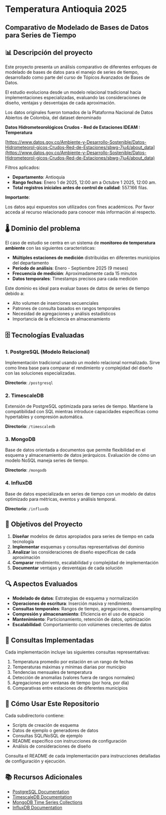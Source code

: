 # Temperatura Antioquia 2025

## Comparativo de Modelado de Bases de Datos para Series de Tiempo

## 📊 Descripción del proyecto

Este proyecto presenta un análisis comparativo de diferentes enfoques de modelado de bases de datos para el manejo de series de tiempo, desarrollado como parte del curso de Tópicos Avanzados de Bases de Datos.

El estudio evoluciona desde un modelo relacional tradicional hacia implementaciones especializadas, evaluando las consideraciones de diseño, ventajas y desventajas de cada aproximación.

Los datos originales fueron tomados de la Plataforma Nacional de Datos Abiertos de Colombia, del dataset denominado

 **Datos Hidrometeorológicos Crudos - Red de Estaciones IDEAM : Temperatura**

[https://www.datos.gov.co/Ambiente-y-Desarrollo-Sostenible/Datos-Hidrometeorol-gicos-Crudos-Red-de-Estaciones/sbwg-7ju4/about_data](https://www.datos.gov.co/Ambiente-y-Desarrollo-Sostenible/Datos-Hidrometeorol-gicos-Crudos-Red-de-Estaciones/sbwg-7ju4/about_data)

Filtros aplicados:

- **Departamento**: Antioquia
- **Rango fechas**: Enero 1 de 2025, 12:00 am a Octubre 1 2025, 12:00 am.
- **Total registros iniciales antes de control de calidad**: 557.166 filas.

**Importante**:

Los datos aqui expuestos son utilizados con fines académicos. Por favor acceda al recurso relacionado para conocer más información al respecto.

## 🌡️ Dominio del problema

El caso de estudio se centra en un sistema de **monitoreo de temperatura ambiente** con las siguientes características:

- **Múltiples estaciones de medición** distribuidas en diferentes municipios del departamento
- **Período de análisis**: Enero - Septiembre 2025 (9 meses)
- **Frecuencia de medición**: Aproximadamente cada 15 minutos
- **Datos temporales**: Timestamps precisos para cada medición

Este dominio es ideal para evaluar bases de datos de series de tiempo debido a:

- Alto volumen de inserciones secuenciales
- Patrones de consulta basados en rangos temporales
- Necesidad de agregaciones y análisis estadísticos
- Importancia de la eficiencia en almacenamiento

## 🗄️ Tecnologías Evaluadas

### 1. PostgreSQL (Modelo Relacional)

Implementación tradicional usando un modelo relacional normalizado. Sirve como línea base para comparar el rendimiento y complejidad del diseño con las soluciones especializadas.

**Directorio**: `/postgresql`

### 2. TimescaleDB

Extensión de PostgreSQL optimizada para series de tiempo. Mantiene la compatibilidad con SQL mientras introduce capacidades específicas como hypertables y compresión automática.

**Directorio**: `/timescaledb`

### 3. MongoDB

Base de datos orientada a documentos que permite flexibilidad en el esquema y almacenamiento de datos jerárquicos. Evaluación de cómo un modelo NoSQL maneja series de tiempo.

**Directorio**: `/mongodb`

### 4. InfluxDB

Base de datos especializada en series de tiempo con un modelo de datos optimizado para métricas, eventos y análisis temporal.

**Directorio**: `/influxdb`

## 🎯 Objetivos del Proyecto

1. **Diseñar** modelos de datos apropiados para series de tiempo en cada tecnología
2. **Implementar** esquemas y consultas representativas del dominio
3. **Analizar** las consideraciones de diseño específicas de cada aproximación
4. **Comparar** rendimiento, escalabilidad y complejidad de implementación
5. **Documentar** ventajas y desventajas de cada solución

## 🔍 Aspectos Evaluados

- **Modelado de datos**: Estrategias de esquema y normalización
- **Operaciones de escritura**: Inserción masiva y rendimiento
- **Consultas temporales**: Rangos de tiempo, agregaciones, downsampling
- **Compresión y almacenamiento**: Eficiencia en el uso de espacio
- **Mantenimiento**: Particionamiento, retención de datos, optimización
- **Escalabilidad**: Comportamiento con volúmenes crecientes de datos

## 📝 Consultas Implementadas

Cada implementación incluye las siguientes consultas representativas:

1. Temperatura promedio por estación en un rango de fechas
2. Temperaturas máximas y mínimas diarias por municipio
3. Tendencias mensuales de temperatura
4. Detección de anomalías (valores fuera de rangos normales)
5. Agregaciones por ventanas de tiempo (por hora, por día)
6. Comparativas entre estaciones de diferentes municipios

## 🚀 Cómo Usar Este Repositorio

Cada subdirectorio contiene:

- Scripts de creación de esquema
- Datos de ejemplo o generadores de datos
- Consultas SQL/NoSQL de ejemplo
- README específico con instrucciones de configuración
- Análisis de consideraciones de diseño

Consulta el README de cada implementación para instrucciones detalladas de configuración y ejecución.

## 📚 Recursos Adicionales

- [PostgreSQL Documentation](https://www.postgresql.org/docs/)
- [TimescaleDB Documentation](https://docs.timescale.com/)
- [MongoDB Time Series Collections](https://www.mongodb.com/docs/manual/core/timeseries-collections/)
- [InfluxDB Documentation](https://docs.influxdata.com/)
